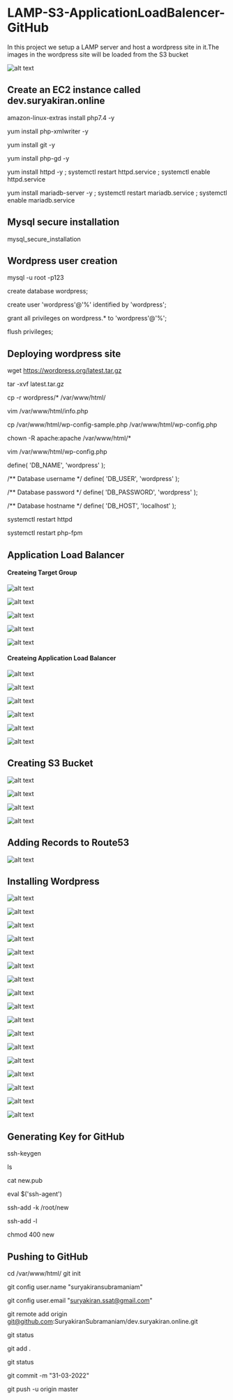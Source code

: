 # LAMP-S3-ApplicationLoadBalencer-GitHub

In this project we setup a LAMP server and host a wordpress site in it.The images in the wordpress site will be loaded from the S3 bucket

![alt text](https://github.com/SuryakiranSubramaniam/LAMP-S3-ApplicationLoadBalencer-GitHub/blob/main/image/Diagram1.png)

## Create an EC2 instance called dev.suryakiran.online



amazon-linux-extras install php7.4 -y

yum install php-xmlwriter -y

yum install git -y

yum install php-gd -y

yum install httpd -y ; systemctl restart httpd.service ; systemctl enable httpd.service

yum install mariadb-server -y ; systemctl restart mariadb.service ; systemctl enable mariadb.service

## Mysql secure installation

mysql_secure_installation

## Wordpress user creation

mysql -u root -p123

create database wordpress;

create user 'wordpress'@'%' identified by 'wordpress';

grant all privileges on wordpress.* to 'wordpress'@'%';

flush privileges;

## Deploying wordpress site

wget https://wordpress.org/latest.tar.gz

tar -xvf latest.tar.gz

cp -r wordpress/* /var/www/html/

vim /var/www/html/info.php

<?php

phpinfo();

?>

cp /var/www/html/wp-config-sample.php /var/www/html/wp-config.php

chown -R apache:apache /var/www/html/*

vim /var/www/html/wp-config.php

define( 'DB_NAME', 'wordpress' );

/** Database username */
define( 'DB_USER', 'wordpress' );

/** Database password */
define( 'DB_PASSWORD', 'wordpress' );

/** Database hostname */
define( 'DB_HOST', 'localhost' );

systemctl restart httpd

systemctl restart php-fpm

## Application Load Balancer

#### Createing Target Group

![alt text](https://github.com/SuryakiranSubramaniam/LAMP-S3-ApplicationLoadBalencer-GitHub/blob/main/image/Target%20groups.png)

![alt text](https://github.com/SuryakiranSubramaniam/LAMP-S3-ApplicationLoadBalencer-GitHub/blob/main/image/tg2.png)

![alt text](https://github.com/SuryakiranSubramaniam/LAMP-S3-ApplicationLoadBalencer-GitHub/blob/main/image/tg3.png)

![alt text](https://github.com/SuryakiranSubramaniam/LAMP-S3-ApplicationLoadBalencer-GitHub/blob/main/image/tg4.png)

![alt text](https://github.com/SuryakiranSubramaniam/LAMP-S3-ApplicationLoadBalencer-GitHub/blob/main/image/tg5.png)

#### Createing Application Load Balancer

![alt text](https://github.com/SuryakiranSubramaniam/LAMP-S3-ApplicationLoadBalencer-GitHub/blob/main/image/al1.png)

![alt text](https://github.com/SuryakiranSubramaniam/LAMP-S3-ApplicationLoadBalencer-GitHub/blob/main/image/al3.png)

![alt text](https://github.com/SuryakiranSubramaniam/LAMP-S3-ApplicationLoadBalencer-GitHub/blob/main/image/al4.png)

![alt text](https://github.com/SuryakiranSubramaniam/LAMP-S3-ApplicationLoadBalencer-GitHub/blob/main/image/al5.png)

![alt text](https://github.com/SuryakiranSubramaniam/LAMP-S3-ApplicationLoadBalencer-GitHub/blob/main/image/al6.png)

![alt text](https://github.com/SuryakiranSubramaniam/LAMP-S3-ApplicationLoadBalencer-GitHub/blob/main/image/al7.png)

## Creating S3 Bucket

![alt text](https://github.com/SuryakiranSubramaniam/LAMP-S3-ApplicationLoadBalencer-GitHub/blob/main/image/s31.png)

![alt text](https://github.com/SuryakiranSubramaniam/LAMP-S3-ApplicationLoadBalencer-GitHub/blob/main/image/s32.png)

![alt text](https://github.com/SuryakiranSubramaniam/LAMP-S3-ApplicationLoadBalencer-GitHub/blob/main/image/s33.png)

![alt text](https://github.com/SuryakiranSubramaniam/LAMP-S3-ApplicationLoadBalencer-GitHub/blob/main/image/s34.png)

## Adding Records to Route53

![alt text](https://github.com/SuryakiranSubramaniam/LAMP-S3-ApplicationLoadBalencer-GitHub/blob/main/image/r53.png)

## Installing Wordpress

![alt text](https://github.com/SuryakiranSubramaniam/LAMP-S3-ApplicationLoadBalencer-GitHub/blob/main/image/wp1.png)

![alt text](https://github.com/SuryakiranSubramaniam/LAMP-S3-ApplicationLoadBalencer-GitHub/blob/main/image/wphttps.png)

![alt text](https://github.com/SuryakiranSubramaniam/LAMP-S3-ApplicationLoadBalencer-GitHub/blob/main/image/wp2.png)

![alt text](https://github.com/SuryakiranSubramaniam/LAMP-S3-ApplicationLoadBalencer-GitHub/blob/main/image/wp3.png)

![alt text](https://github.com/SuryakiranSubramaniam/LAMP-S3-ApplicationLoadBalencer-GitHub/blob/main/image/wp4.png)

![alt text](https://github.com/SuryakiranSubramaniam/LAMP-S3-ApplicationLoadBalencer-GitHub/blob/main/image/wp5.png)

![alt text](https://github.com/SuryakiranSubramaniam/LAMP-S3-ApplicationLoadBalencer-GitHub/blob/main/image/wp6.png)

![alt text](https://github.com/SuryakiranSubramaniam/LAMP-S3-ApplicationLoadBalencer-GitHub/blob/main/image/wp7.png)

![alt text](https://github.com/SuryakiranSubramaniam/LAMP-S3-ApplicationLoadBalencer-GitHub/blob/main/image/wp8.png)

![alt text](https://github.com/SuryakiranSubramaniam/LAMP-S3-ApplicationLoadBalencer-GitHub/blob/main/image/wp9.png)

![alt text](https://github.com/SuryakiranSubramaniam/LAMP-S3-ApplicationLoadBalencer-GitHub/blob/main/image/wp10.png)

![alt text](https://github.com/SuryakiranSubramaniam/LAMP-S3-ApplicationLoadBalencer-GitHub/blob/main/image/wp11.png)

![alt text](https://github.com/SuryakiranSubramaniam/LAMP-S3-ApplicationLoadBalencer-GitHub/blob/main/image/wp12.png)

![alt text](https://github.com/SuryakiranSubramaniam/LAMP-S3-ApplicationLoadBalencer-GitHub/blob/main/image/wp13.png)

![alt text](https://github.com/SuryakiranSubramaniam/LAMP-S3-ApplicationLoadBalencer-GitHub/blob/main/image/wp14.png)

![alt text](https://github.com/SuryakiranSubramaniam/LAMP-S3-ApplicationLoadBalencer-GitHub/blob/main/image/wp15.png)

![alt text](https://github.com/SuryakiranSubramaniam/LAMP-S3-ApplicationLoadBalencer-GitHub/blob/main/image/16.png)


## Generating Key for GitHub

ssh-keygen

ls

cat new.pub

eval $('ssh-agent')

ssh-add -k /root/new

ssh-add -l

chmod 400 new

## Pushing to GitHub

cd /var/www/html/
git init

git config user.name "suryakiransubramaniam"

git config user.email "suryakiran.ssat@gmail.com"

git remote add origin git@github.com:SuryakiranSubramaniam/dev.suryakiran.online.git

git status

git add .

git status 

git commit -m "31-03-2022"

git push -u origin master
 
 
 
